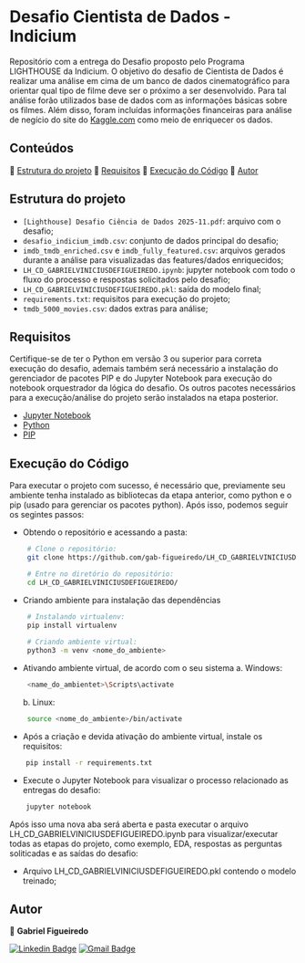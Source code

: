 # Desafio Cientista de Dados - Indicium
Repositório com a entrega do Desafio proposto pelo Programa LIGHTHOUSE da Indicium.
O objetivo do desafio de Cientista de Dados é realizar uma análise em cima de um banco de dados 
cinematográfico para orientar qual tipo de filme deve ser o próximo a ser desenvolvido. Para tal análise
forão utilizados base de dados com as informações básicas sobre os filmes. Além disso, foram incluídas
informações financeiras para análise de negício do site do [Kaggle.com](https://www.kaggle.com/datasets/tmdb/tmdb-movie-metadata) 
como meio de enriquecer os dados.  

## Conteúdos

:small_blue_diamond:  [Estrutura do projeto](#estrutura-do-projeto)
:small_blue_diamond:  [Requisitos](#requisitos)
:small_blue_diamond:  [Execução do Código](#execução-do-código)
:small_blue_diamond:  [Autor](#autor)

## Estrutura do projeto 

- `[Lighthouse] Desafio Ciência de Dados 2025-11.pdf`: arquivo com o desafio;
- `desafio_indicium_imdb.csv`: conjunto de dados principal do desafio;
- `imdb_tmdb_enriched.csv` e `imdb_fully_featured.csv`: arquivos gerados durante a análise para visualizadas das features/dados enriquecidos;
- `LH_CD_GABRIELVINICIUSDEFIGUEIREDO.ipynb`: jupyter notebook com todo o fluxo do processo e respostas solicitados pelo desafio;
- `LH_CD_GABRIELVINICIUSDEFIGUEIREDO.pkl`: saída do modelo final;
- `requirements.txt`: requisitos para execução do projeto;
- `tmdb_5000_movies.csv`: dados extras para análise;

## Requisitos

Certifique-se de ter o Python em versão 3 ou superior para correta execução do desafio, ademais
também será necessário a instalação do gerenciador de pacotes PIP e do Jupyter Notebook para execução do notebook
orquestrador da lógica do desafio. Os outros pacotes necessários para a execução/análise do projeto serão instalados na etapa posterior.

- [Jupyter Notebook](https://jupyter.org/install)
- [Python](https://www.python.org/downloads/)
- [PIP](https://pip.pypa.io/en/stable/installation/)


## Execução do Código

Para executar o projeto com sucesso, é necessário que, previamente seu ambiente tenha instalado
as bibliotecas da etapa anterior, como python e o pip (usado para gerenciar os pacotes python). Após isso, podemos seguir os segintes passos:

- Obtendo o repositório e acessando a pasta:

    ```sh
     # Clone o repositório:
     git clone https://github.com/gab-figueiredo/LH_CD_GABRIELVINICIUSDEFIGUEIREDO.git

     # Entre no diretório do repositório:
     cd LH_CD_GABRIELVINICIUSDEFIGUEIREDO/
    ```

- Criando ambiente para instalação das dependências

    ```sh
     # Instalando virtualenv:
     pip install virtualenv
     
     # Criando ambiente virtual:
     python3 -m venv <nome_do_ambiente>
    ```

- Ativando ambiente virtual, de acordo com o seu sistema
    a. Windows:
    
    ```sh
     <name_do_ambientet>\Scripts\activate
    ```
    b. Linux:

    ```sh
     source <nome_do_ambiente>/bin/activate
    ```

- Após a criação e devida ativação do ambiente virtual, instale os requisitos:
```sh
    pip install -r requirements.txt
```

- Execute o Jupyter Notebook para visualizar o processo relacionado as entregas do desafio:
```sh
    jupyter notebook
```

Após isso uma nova aba será aberta e pasta executar o arquivo LH_CD_GABRIELVINICIUSDEFIGUEIREDO.ipynb para visualizar/executar
todas as etapas do projeto, como exemplo, EDA, respostas as perguntas soliticadas e as saídas
do desafio:

- Arquivo LH_CD_GABRIELVINICIUSDEFIGUEIREDO.pkl contendo o modelo treinado;

## Autor

👤 **Gabriel Figueiredo**

[![Linkedin Badge](https://img.shields.io/badge/-Gabriel-blue?style=flat-square&logo=Linkedin&logoColor=white&link=https://www.linkedin.com/in/gabrielvinifigueiredo/)](https://www.linkedin.com/in/gabrielvinifigueiredo/) [![Gmail Badge](https://img.shields.io/badge/-gabrielfigueiredo158@gmail.com-c14438?style=flat-square&logo=Gmail&logoColor=white&link=mailto:gabrielfigueiredo158@gmail.com)](mailto:gabrielfigueiredo158@gmail.com)
